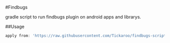 #Findbugs

gradle script to run findbugs plugin on android apps and librarys.


##Usage
```groovy
apply from: 'https://raw.githubusercontent.com/Tickaroo/findbugs-script/master/findbugs.gradle'
 ```
